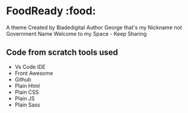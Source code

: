 # FoodReady :food:
A theme Created by Biadedigital 
Author George that's my Nickname not Government Name 
Welcome to my Space - Keep Sharing
## Code from scratch tools used
- Vs Code IDE
- Front Awesome
- Github
- Plain Html
- Plain CSS
- Plain JS
- Plain Sass

